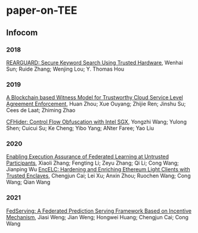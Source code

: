 # paper-on-TEE

## **Infocom**

### 2018

[REARGUARD: Secure Keyword Search Using Trusted Hardware](https://ieeexplore.ieee.org/document/8485838), Wenhai Sun; Ruide Zhang; Wenjing Lou; Y. Thomas Hou

### 2019

[A Blockchain based Witness Model for Trustworthy Cloud Service Level Agreement Enforcement](https://ieeexplore.ieee.org/document/8737580), Huan Zhou; Xue Ouyang; Zhijie Ren; Jinshu Su; Cees de Laat; Zhiming Zhao

[CFHider: Control Flow Obfuscation with Intel SGX](https://ieeexplore.ieee.org/document/8737444), Yongzhi Wang; Yulong Shen; Cuicui Su; Ke Cheng; Yibo Yang; ANter Faree; Yao Liu

### 2020

[Enabling Execution Assurance of Federated Learning at Untrusted Participants](https://ieeexplore.ieee.org/document/9155414), Xiaoli Zhang; Fengting Li; Zeyu Zhang; Qi Li; Cong Wang; Jianping Wu
[EncELC: Hardening and Enriching Ethereum Light Clients with Trusted Enclaves](https://ieeexplore.ieee.org/document/9155385), Chengjun Cai; Lei Xu; Anxin Zhou; Ruochen Wang; Cong Wang; Qian Wang

### 2021

[FedServing: A Federated Prediction Serving Framework Based on Incentive Mechanism](https://ieeexplore.ieee.org/document/9488807), Jiasi Weng; Jian Weng; Hongwei Huang; Chengjun Cai; Cong Wang

